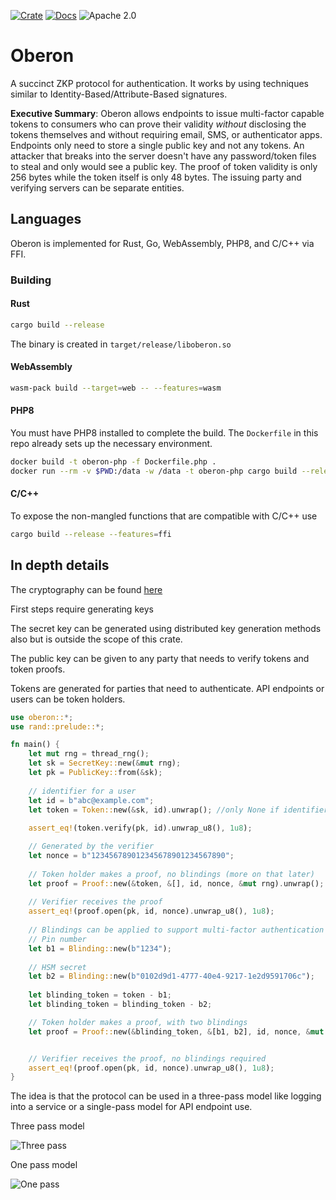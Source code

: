 [![Crate][crate-image]][crate-link]
[![Docs][docs-image]][docs-link]
![Apache 2.0][license-image]

# Oberon
A succinct ZKP protocol for authentication. It works by using techniques similar to
Identity-Based/Attribute-Based signatures.

**Executive Summary**: Oberon allows endpoints to issue multi-factor capable
tokens to consumers who can prove their validity *without* disclosing the
tokens themselves and without requiring email, SMS, or authenticator apps.
Endpoints only need to store a single public key and not any tokens. An
attacker that breaks into the server doesn't have any password/token files to
steal and only would see a public key. The proof of token validity is only 256
bytes while the token itself is only 48 bytes. The issuing party and verifying
servers can be separate entities.

## Languages

Oberon is implemented for Rust, Go, WebAssembly, PHP8, and C/C++ via FFI.

### Building

#### Rust
```bash
cargo build --release
```

The binary is created in `target/release/liboberon.so`

#### WebAssembly
```bash
wasm-pack build --target=web -- --features=wasm
```

#### PHP8
You must have PHP8 installed to complete the build. The `Dockerfile` in this repo
already sets up the necessary environment.

```bash
docker build -t oberon-php -f Dockerfile.php .
docker run --rm -v $PWD:/data -w /data -t oberon-php cargo build --release --features=php
```

#### C/C++

To expose the non-mangled functions that are compatible with C/C++ use
```bash
cargo build --release --features=ffi
```

## In depth details

The cryptography can be found [here](CRYPTO.md)

First steps require generating keys

The secret key can be generated using distributed key generation methods also but is outside the scope of this crate.

The public key can be given to any party that needs to verify tokens and token proofs.

Tokens are generated for parties that need to authenticate. API endpoints or users can be token holders.

```rust
use oberon::*;
use rand::prelude::*;

fn main() {
    let mut rng = thread_rng();
    let sk = SecretKey::new(&mut rng);
    let pk = PublicKey::from(&sk);
    
    // identifier for a user
    let id = b"abc@example.com";
    let token = Token::new(&sk, id).unwrap(); //only None if identifier yields invalid data
    
    assert_eq!(token.verify(pk, id).unwrap_u8(), 1u8);

    // Generated by the verifier
    let nonce = b"123456789012345678901234567890";
    
    // Token holder makes a proof, no blindings (more on that later)
    let proof = Proof::new(&token, &[], id, nonce, &mut rng).unwrap(); // only None if identifier yields invalid data
    
    // Verifier receives the proof
    assert_eq!(proof.open(pk, id, nonce).unwrap_u8(), 1u8);
    
    // Blindings can be applied to support multi-factor authentication and keeps the token from being stored in plaintext.
    // Pin number
    let b1 = Blinding::new(b"1234");
    
    // HSM secret
    let b2 = Blinding::new(b"0102d9d1-4777-40e4-9217-1e2d9591706c");
    
    let blinding_token = token - b1;
    let blinding_token = blinding_token - b2;

    // Token holder makes a proof, with two blindings
    let proof = Proof::new(&blinding_token, &[b1, b2], id, nonce, &mut rng).unwrap(); // only None if identifier yields invalid data


    // Verifier receives the proof, no blindings required
    assert_eq!(proof.open(pk, id, nonce).unwrap_u8(), 1u8);
}
```

The idea is that the protocol can be used in a three-pass model like logging into a service or a single-pass model
for API endpoint use.

Three pass model

![Three pass](img/three-pass.png)


One pass model

![One pass](img/one-pass.png)

[//]: # (badges)

[crate-image]: https://img.shields.io/crates/v/oberon.svg
[crate-link]: https://crates.io/crates/oberon
[docs-image]: https://docs.rs/oberon/badge.svg
[docs-link]: https://docs.rs/oberon/
[license-image]: https://img.shields.io/badge/license-Apache2.0-blue.svg
